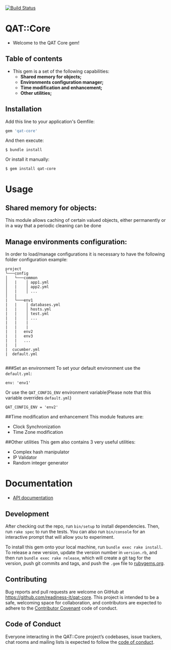[![Build Status](https://travis-ci.com/readiness-it/qat-core.svg?branch=master)](https://travis-ci.com/readiness-it/qat-core)

# QAT::Core

- Welcome to the QAT Core gem!

## Table of contents 
- This gem is a set of the following capabilities: 
  - **Shared memory for objects;**
  - **Environments configuration manager;**
  - **Time modification and enhancement;**
  - **Other utilities;**

## Installation

Add this line to your application's Gemfile:

```ruby
gem 'qat-core'
```

And then execute:

    $ bundle install

Or install it manually:

    $ gem install qat-core
    


# Usage
## Shared memory for objects:

This module allows caching of certain valued objects, either permanently or in a way that a periodic cleaning can be done

 

## Manage environments configuration:
In order to load/manage configurations it is necessary to have the following folder configuration example:

```
project   
└───config
│   └───common
│   |    │ app1.yml
│   |    │ app2.yml
│   |    │ ...
│   |
|   └───env1
|   |    │ databases.yml
|   |    │ hosts.yml
|   |    │ test.yml
|   |    │ ...
|   |    |
|   |    |
|   |   env2
|   |   env3
|   |   ...
|   |    
|  cucumber.yml
|  default.yml
   

```
###Set an environment
To set your default environment use the ```default.yml```:

```env: 'env1'```

Or use the ```QAT_CONFIG_ENV``` environment variable(Please note that this variable overrides ```default.yml```)

```
QAT_CONFIG_ENV = 'env2'
```

##Time modification and enhancement
This module features are:
 - Clock Synchronization
 - Time Zone modification


##Other utilities
This gem also contains 3 very useful utilities:
 - Complex hash manipulator
 - IP Validator
  - Random integer generator

# Documentation

- [API documentation](https://readiness-it.github.io/qat-core/)


## Development

After checking out the repo, run `bin/setup` to install dependencies. Then, run `rake spec` to run the tests. You can also run `bin/console` for an interactive prompt that will allow you to experiment.

To install this gem onto your local machine, run `bundle exec rake install`. To release a new version, update the version number in `version.rb`, and then run `bundle exec rake release`, which will create a git tag for the version, push git commits and tags, and push the `.gem` file to [rubygems.org](https://rubygems.org).

## Contributing

Bug reports and pull requests are welcome on GitHub at https://github.com/readiness-it/qat-core. This project is intended to be a safe, welcoming space for collaboration, and contributors are expected to adhere to the [Contributor Covenant](http://contributor-covenant.org) code of conduct.

## Code of Conduct

Everyone interacting in the QAT::Core project’s codebases, issue trackers, chat rooms and mailing lists is expected to follow the [code of conduct](https://github.com/readiness-it/qat-core/blob/master/CODE_OF_CONDUCT.md).